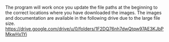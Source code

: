 The program will work once you update the file paths at the beginning to the correct locations where you have downloaded the images.
The images and documentation are available in the following drive due to the large file size.
https://drive.google.com/drive/u/0/folders/1F2DQ76nh7dwQtqw97AE3KJbPMkwHx1Yi
